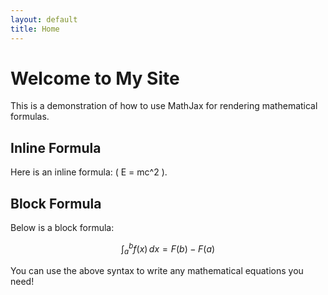 ```yaml
---
layout: default
title: Home
---
```


# Welcome to My Site

This is a demonstration of how to use MathJax for rendering mathematical formulas.

## Inline Formula

Here is an inline formula: \( E = mc^2 \).

## Block Formula

Below is a block formula:

$$
\int_a^b f(x) \, dx = F(b) - F(a)
$$

You can use the above syntax to write any mathematical equations you need!

